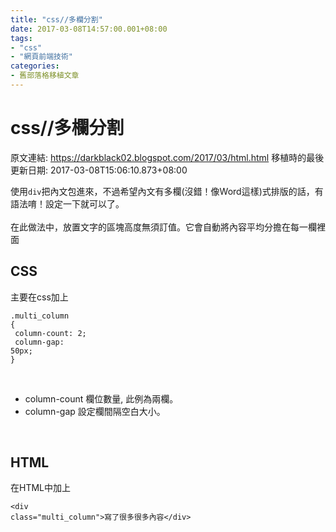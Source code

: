 ```yaml
---
title: "css//多欄分割"
date: 2017-03-08T14:57:00.001+08:00
tags: 
- "css"
- "網頁前端技術"
categories:
- 舊部落格移植文章
---
```


# css//多欄分割

原文連結: https://darkblack02.blogspot.com/2017/03/html.html
移植時的最後更新日期: 2017-03-08T15:06:10.873+08:00

使用<code>div</code>把內文包進來，不過希望內文有多欄(沒錯！像Word這樣)式排版的話，有語法唷！設定一下就可以了。 <br /><br />在此做法中，放置文字的區塊高度無須訂值。它會自動將內容平均分擔在每一欄裡面<br /><h2>CSS</h2>主要在css加上 <br /><pre class="prettyprint"><code class="language-css">.multi_column {<br />    column-count: 2;<br />    column-gap: 50px;<br />}</code></pre><br /><ul><li>column-count 欄位數量, 此例為兩欄。</li><li>column-gap 設定欄間隔空白大小。</li></ul><br /><h2>HTML</h2>在HTML中加上 <br /><pre class="prettyprint"><code class="language-html">&lt;div class="multi_column"&gt;寫了很多很多內容&lt;/div&gt;</code></pre>
